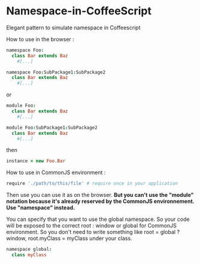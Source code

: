 Namespace-in-CoffeeScript
=========================

Elegant pattern to simulate namespace in Coffeescript

How to use in the browser :

```coffeescript
namespace Foo:
  class Bar extends Baz
    #[...]
```

```coffeescript
namespace Foo:SubPackage1:SubPackage2
  class Bar extends Baz
    #[...]
```

or

```coffeescript
module Foo:
  class Bar extends Baz
    #[...]
```

```coffeescript
module Foo:SubPackage1:SubPackage2
  class Bar extends Baz
    #[...]
```

then

```coffeescript
instance = new Foo.Bar
```

How to use in CommonJS environment :

```coffeescript
require './path/to/this/file' # require once in your application
```

Then use you can use it as on the browser. __But you can't use the "module" notation because it's already reserved by the CommonJS environnement. Use "namespace" instead.__

You can specify that you want to use the global namespace. So your code will be exposed to the correct root : window or global for CommonJS environment.
So you don't need to write something like root = global ? window, root.myClass = myClass under your class.

```coffeescript
namespace global:
  class myClass
```